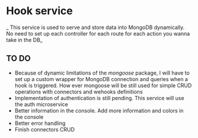 # Hook service 

_ This service is used to serve and store data into MongoDB dynamically. No need to set up each controller for each route for each action you wanna take in the DB_

## TO DO
- Because of dynamic limitations of the *mongoose* package, I will have to set up a custom wrapper for MongoDB connection and queries when a hook is triggered. How ever mongoose will be still used for simple CRUD operations with connectors and wehooks definitions
- Implementation of authentication is still pending. This service will use the auth microservice 
- Better information in the console. Add more information and colors in the console
- Better error handling
- Finish connectors CRUD

